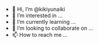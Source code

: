 - 👋 Hi, I’m @kikiyunaiki
- 👀 I’m interested in ...
- 🌱 I’m currently learning ...
- 💞️ I’m looking to collaborate on ...
- 📫 How to reach me ...

<!---
kikiyunaiki/kikiyunaiki is a ✨ special ✨ repository because its `README.md` (this file) appears on your GitHub profile.
You can click the Preview link to take a look at your changes.
--->
